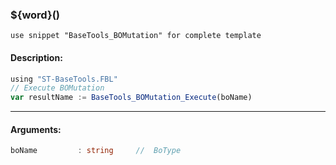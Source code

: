 ### ${word}()

`use snippet "BaseTools_BOMutation" for complete template`

#### Description:
```ts
using "ST-BaseTools.FBL"
// Execute BOMutation
var resultName := BaseTools_BOMutation_Execute(boName)
```
----
#### Arguments:
```ts
boName         : string     //  BoType
```
